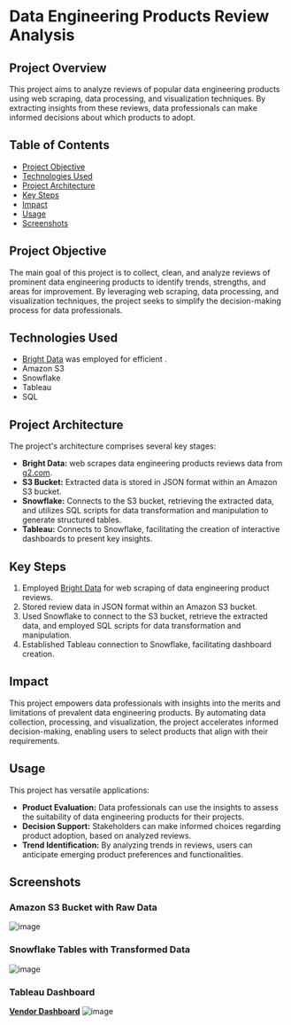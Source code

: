 # Data Engineering Products Review Analysis

## Project Overview

This project aims to analyze reviews of popular data engineering products using web scraping, data processing, and visualization techniques. By extracting insights from these reviews, data professionals can make informed decisions about which products to adopt.

## Table of Contents
- [Project Objective](#project-objective)
- [Technologies Used](#technologies-used)
- [Project Architecture](#project-architecture)
- [Key Steps](#key-steps)
- [Impact](#impact)
- [Usage](#usage)
- [Screenshots](#screenshots)

## Project Objective

The main goal of this project is to collect, clean, and analyze reviews of prominent data engineering products to identify trends, strengths, and areas for improvement. By leveraging web scraping, data processing, and visualization techniques, the project seeks to simplify the decision-making process for data professionals.

## Technologies Used

- [Bright Data](https://brightdata.com/?kw=bright%20data&cpn=388478960&utm_matchtype=e&cq_src=google_ads&cq_cmp=388478960&cq_term=bright%20data&cq_plac=&cq_net=o&cq_plt=gp&utm_matchtype=e&utm_term=bright%20data&utm_campaign=brand_brightdata-all_geos-search_rlsa_mql-kw_en-desktop&utm_source=bing&utm_medium=ppc&utm_content=bright-data-proxy&msclkid=b6fa2fe95deb1211269d4b0a8245b9b8) was employed for efficient .
- Amazon S3
- Snowflake
- Tableau
- SQL

## Project Architecture

The project's architecture comprises several key stages:

- **Bright Data:** web scrapes data engineering products reviews data from [g2.com](https://www.g2.com/).
- **S3 Bucket:** Extracted data is stored in JSON format within an Amazon S3 bucket.
- **Snowflake:** Connects to the S3 bucket, retrieving the extracted data, and utilizes SQL scripts for data transformation and manipulation to generate structured tables.
- **Tableau:** Connects to Snowflake, facilitating the creation of interactive dashboards to present key insights.

## Key Steps

1. Employed [Bright Data](https://brightdata.com/?kw=bright%20data&cpn=388478960&utm_matchtype=e&cq_src=google_ads&cq_cmp=388478960&cq_term=bright%20data&cq_plac=&cq_net=o&cq_plt=gp&utm_matchtype=e&utm_term=bright%20data&utm_campaign=brand_brightdata-all_geos-search_rlsa_mql-kw_en-desktop&utm_source=bing&utm_medium=ppc&utm_content=bright-data-proxy&msclkid=b6fa2fe95deb1211269d4b0a8245b9b8) for web scraping of data engineering product reviews.
2. Stored review data in JSON format within an Amazon S3 bucket.
3. Used Snowflake to connect to the S3 bucket, retrieve the extracted data, and employed SQL scripts for data transformation and manipulation.
4. Established Tableau connection to Snowflake, facilitating dashboard creation.

## Impact

This project empowers data professionals with insights into the merits and limitations of prevalent data engineering products. By automating data collection, processing, and visualization, the project accelerates informed decision-making, enabling users to select products that align with their requirements.

## Usage

This project has versatile applications:

- **Product Evaluation:** Data professionals can use the insights to assess the suitability of data engineering products for their projects.
- **Decision Support:** Stakeholders can make informed choices regarding product adoption, based on analyzed reviews.
- **Trend Identification:** By analyzing trends in reviews, users can anticipate emerging product preferences and functionalities.

## Screenshots

### Amazon S3 Bucket with Raw Data
![image](https://github.com/george-moses/Data-Engineering-Products-Analysis/assets/107324220/a09353c7-1dd2-4a21-a401-44e50e7fecc3)

### Snowflake Tables with Transformed Data
![image](https://github.com/george-moses/Data-Engineering-Products-Analysis/assets/107324220/393e3627-db1f-448c-9728-929269ecab9e)

### Tableau Dashboard
**[Vendor Dashboard](https://prod-useast-b.online.tableau.com/t/snowflakeproj/views/Project2/VendorDashboard)**
![image](https://github.com/george-moses/Data-Engineering-Products-Analysis/assets/107324220/e9d60da5-89a2-46db-8954-f7855d6a980c)


